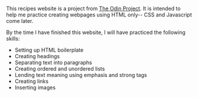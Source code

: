 This recipes website is a project from [The Odin Project](https://www.theodinproject.com/lessons/foundations-recipes). It is intended to help me practice creating webpages using HTML only-- CSS and Javascript come later. 

By the time I have finished this website, I will have practiced the following skills:
- Setting up HTML boilerplate
- Creating headings
- Separating text into paragraphs
- Creating ordered and unordered lists
- Lending text meaning using emphasis and strong tags
- Creating links
- Inserting images
